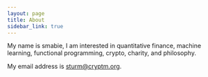 ```yaml
---
layout: page
title: About
sidebar_link: true
---
```


My name is smabie, I am interested in quantitative finance, machine
learning, functional programming, crypto, charity, and philosophy.

My email address is [sturm@cryptm.org](mailto:cryptm.org).
